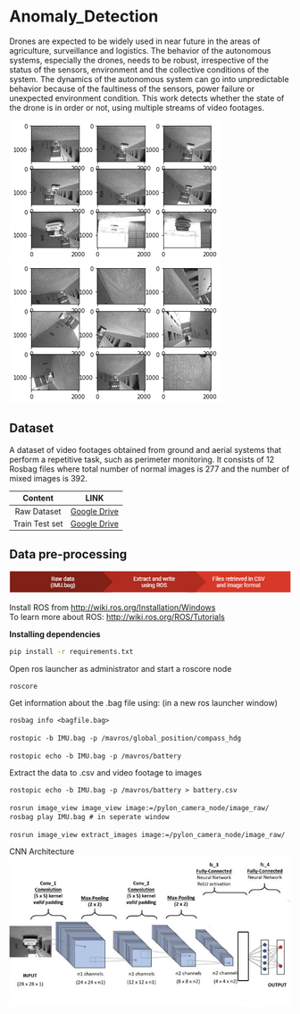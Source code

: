 # Anomaly_Detection
Drones are expected to be widely used in near future in the areas of agriculture, surveillance and logistics. The behavior of the autonomous systems, especially the drones, needs to be robust, irrespective of the status of the sensors, environment and the collective conditions of the system. The dynamics of the autonomous system can go into unpredictable behavior because of the faultiness of the sensors, power failure or unexpected environment condition. This work detects whether the state of the drone is in order or not, using multiple streams of video footages. 

![alt-text-1](Images/normal.png "Normal")  ![alt-text-2](Images/abnormal.png "Abnormal")
## Dataset
A dataset of video footages obtained from ground and aerial systems that perform a repetitive task, such as perimeter monitoring. It consists of 12 Rosbag files where total number of normal images is 277 and the number of mixed images is 392.


|         Content     |       LINK       |
|:-------------------:|:----------------:|
|Raw Dataset          |    [Google Drive](https://drive.google.com/drive/folders/1NNB7pVF2bSZBKLMhWjEJW707hMUowH5E?usp=sharing)     |
|Train Test set       |    [Google Drive](https://drive.google.com/drive/folders/1JlRVnEHC0ao_IbY_e1WmwNEg-2aMDJIL?usp=sharing)       |

## Data pre-processing

![alt-text-1](Images/preprocessing.png "")

Install ROS from http://wiki.ros.org/Installation/Windows \
To learn more about ROS: http://wiki.ros.org/ROS/Tutorials

**Installing dependencies**
 ```bat
 pip install -r requirements.txt
 ```
 
Open ros launcher as administrator and start a roscore node
 ```
 roscore
 ```
 
Get information about the .bag file using: (in a new ros launcher window)
 ```
 rosbag info <bagfile.bag>

rostopic -b IMU.bag -p /mavros/global_position/compass_hdg

rostopic echo -b IMU.bag -p /mavros/battery
 ```
 Extract the data to .csv and video footage to images
 ```
rostopic echo -b IMU.bag -p /mavros/battery > battery.csv

rosrun image_view image_view image:=/pylon_camera_node/image_raw/
rosbag play IMU.bag # in seperate window

rosrun image_view extract_images image:=/pylon_camera_node/image_raw/
 ```

CNN Architecture
![alt-text-1](CNN/Architecture.png "Architecture")
